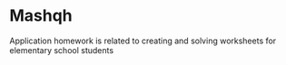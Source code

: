 # Mashqh
Application homework is related to creating and solving worksheets for elementary school students
